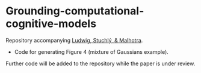 # Grounding-computational-cognitive-models

Repository accompanying [Ludwig, Stuchlý, & Malhotra](https://osf.io/preprints/psyarxiv/vur6t). 

- Code for generating Figure 4 (mixture of Gaussians example).

Further code will be added to the repository while the paper is under review.
